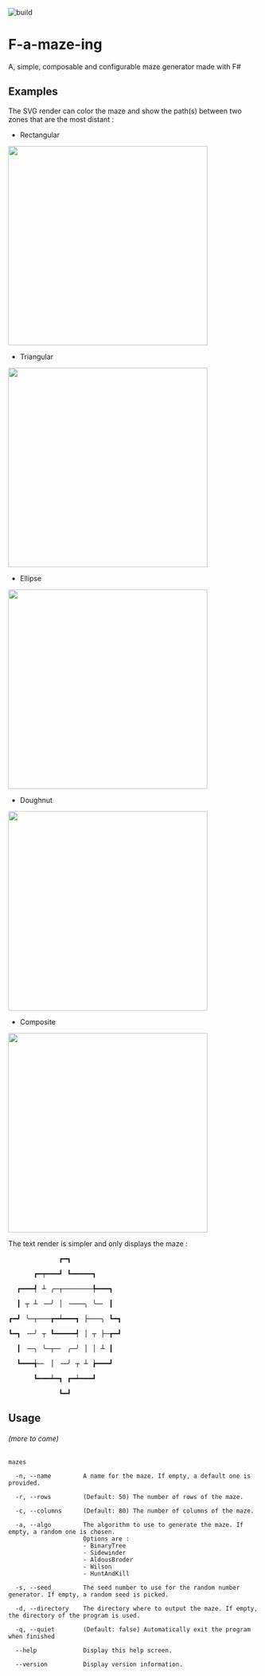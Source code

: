 ![build](https://github.com/apixelinspace/F-a-maze-ing/workflows/build/badge.svg)

# F-a-maze-ing
A, simple, composable and configurable maze generator made with F#

## Examples

The SVG render can color the maze and show the path(s) between two zones that are the most distant :
* Rectangular

<img src="docs/RectangularMaze.svg" width="400">

* Triangular

<img src="docs/TriangularMaze.svg" width="400">

* Ellipse

<img src="docs/EllipseMaze.svg" width="400">

* Doughnut

<img src="docs/DoughnutMaze.svg" width="400">

* Composite

<img src="docs/CompositeMaze.svg" width="400">

The text render is simpler and only displays the maze :
<div style="font-family: 'DejaVu Sans Mono', monospace">
    <pre class="maze-line">            ┏━┓            </pre>
    <pre class="maze-line">      ┏━┯━━━┛ ┗━━━━━┓      </pre>
    <pre class="maze-line">  ┏━━━┩ ┴ ╭─┬───────╄━━━┓  </pre>
    <pre class="maze-line">  ┃ ┬ ┴ ╶─╯ │ ╶───╮ ╰─╴ ┃  </pre>
    <pre class="maze-line">┏━┛ ╰─┬───┲━┷━━━┓ ├───╮ ┗━┓</pre>
    <pre class="maze-line">┗━┓ ╶─╯ ┬ ┗━━━━━┩ │ ┬ ├─┲━┛</pre>
    <pre class="maze-line">  ┃ ╶─╮ ╰─┬─╴ ╭─╯ │ │ ┴ ┃  </pre>
    <pre class="maze-line">  ┗━━━╅─╴ │ ╶─╯ ┬ ┴ ┢━━━┛  </pre>
    <pre class="maze-line">      ┗━━━┷━┓ ┏━┷━━━┛      </pre>
    <pre class="maze-line">            ┗━┛            </pre>
</div>

## Usage
###### (more to come) 
```
mazes

  -n, --name         A name for the maze. If empty, a default one is provided.

  -r, --rows         (Default: 50) The number of rows of the maze.

  -c, --columns      (Default: 80) The number of columns of the maze.

  -a, --algo         The algorithm to use to generate the maze. If empty, a random one is chosen.
                     Options are :
                     - BinaryTree
                     - Sidewinder
                     - AldousBroder
                     - Wilson
                     - HuntAndKill

  -s, --seed         The seed number to use for the random number generator. If empty, a random seed is picked.

  -d, --directory    The directory where to output the maze. If empty, the directory of the program is used.

  -q, --quiet        (Default: false) Automatically exit the program when finished

  --help             Display this help screen.

  --version          Display version information.
```